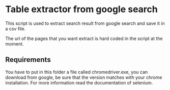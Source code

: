 # Table extractor from google search

This script is used to extract search result from google search and save it in a csv file.

The url of the pages that you want extract is hard coded in the script at the moment.

## Requirements

You have to put in this folder a file called chromedriver.exe, you can download from google, be sure that the version matches with your chrome installation. For more information read the documentation of selenium.